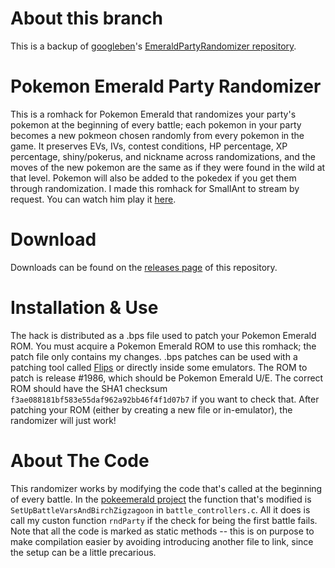 # About this branch

This is a backup of [googleben](https://github.com/googleben)'s [EmeraldPartyRandomizer repository](https://github.com/googleben/EmeraldPartyRandomizer).

# Pokemon Emerald Party Randomizer

This is a romhack for Pokemon Emerald that randomizes your party's pokemon at the beginning of every battle; each pokemon in your party becomes a new pokmeon chosen randomly from every pokemon in the game. It preserves EVs, IVs, contest conditions, HP percentage, XP percentage, shiny/pokerus, and nickname across randomizations, and the moves of the new pokemon are the same as if they were found in the wild at that level. Pokemon will also be added to the pokedex if you get them through randomization. I made this romhack for SmallAnt to stream by request. You can watch him play it [here](https://youtu.be/LtBBhlnLzs4).

# Download

Downloads can be found on the [releases page](https://github.com/googleben/EmeraldPartyRandomizer/releases) of this repository.

# Installation & Use

The hack is distributed as a .bps file used to patch your Pokemon Emerald ROM. You must acquire a Pokemon Emerald ROM to use this romhack; the patch file only contains my changes. .bps patches can be used with a patching tool called [Flips](https://www.romhacking.net/utilities/1040/) or directly inside some emulators. The ROM to patch is release #1986, which should be Pokemon Emerald U/E. The correct ROM should have the SHA1 checksum `f3ae088181bf583e55daf962a92bb46f4f1d07b7` if you want to check that. After patching your ROM (either by creating a new file or in-emulator), the randomizer will just work!

# About The Code

This randomizer works by modifying the code that's called at the beginning of every battle. In the [pokeemerald project](https://github.com/pret/pokeemerald) the function that's modified is `SetUpBattleVarsAndBirchZigzagoon` in `battle_controllers.c`. All it does is call my custon function `rndParty` if the check for being the first battle fails. Note that all the code is marked as static methods -- this is on purpose to make compilation easier by avoiding introducing another file to link, since the setup can be a little precarious.
